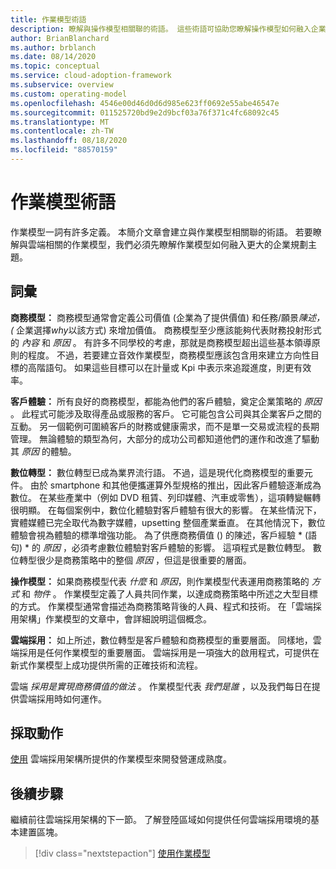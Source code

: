 ```yaml
---
title: 作業模型術語
description: 瞭解與操作模型相關聯的術語。 這些術語可協助您瞭解操作模型如何融入企業規劃的更大主題。
author: BrianBlanchard
ms.author: brblanch
ms.date: 08/14/2020
ms.topic: conceptual
ms.service: cloud-adoption-framework
ms.subservice: overview
ms.custom: operating-model
ms.openlocfilehash: 4546e00d46d0d6d985e623ff0692e55abe46547e
ms.sourcegitcommit: 011525720bd9e2d9bcf03a76f371c4fc68092c45
ms.translationtype: MT
ms.contentlocale: zh-TW
ms.lasthandoff: 08/18/2020
ms.locfileid: "88570159"
---
```

# <a name="operating-model-terminology"></a>作業模型術語

作業模型一詞有許多定義。 本簡介文章會建立與作業模型相關聯的術語。 若要瞭解與雲端相關的作業模型，我們必須先瞭解作業模型如何融入更大的企業規劃主題。

## <a name="terms"></a>詞彙

**商務模型：** 商務模型通常會定義公司價值 (企業為了提供價值) 和任務/願景*陳述， (* 企業選擇*why*以該方式) 來增加價值。 商務模型至少應該能夠代表財務投射形式的 *內容* 和 *原因* 。 有許多不同學校的考慮，那就是商務模型超出這些基本領導原則的程度。 不過，若要建立音效作業模型，商務模型應該包含用來建立方向性目標的高階語句。 如果這些目標可以在計量或 Kpi 中表示來追蹤進度，則更有效率。

**客戶體驗：** 所有良好的商務模型，都能為他們的客戶體驗，奠定企業策略的 *原因* 。 此程式可能涉及取得產品或服務的客戶。 它可能包含公司與其企業客戶之間的互動。 另一個範例可圍繞客戶的財務或健康需求，而不是單一交易或流程的長期管理。 無論體驗的類型為何，大部分的成功公司都知道他們的運作和改進了驅動其 *原因* 的體驗。

**數位轉型：** 數位轉型已成為業界流行語。 不過，這是現代化商務模型的重要元件。 由於 smartphone 和其他便攜運算外型規格的推出，因此客戶體驗逐漸成為數位。 在某些產業中（例如 DVD 租賃、列印媒體、汽車或零售），這項轉變輾轉很明顯。 在每個案例中，數位化體驗對客戶體驗有很大的影響。 在某些情況下，實體媒體已完全取代為數字媒體，upsetting 整個產業垂直。 在其他情況下，數位體驗會視為體驗的標準增強功能。 為了供應商務價值 () 的陳述，客戶經驗 * (語句) * 的 *原因* ，必須考慮數位體驗對客戶體驗的影響。 這項程式是數位轉型。 數位轉型很少是商務策略中的整個 *原因* ，但這是很重要的層面。

**操作模型：** 如果商務模型代表 *什麼* 和 *原因*，則作業模型代表運用商務策略的 *方式* 和 *物件* 。 作業模型定義了人員共同作業，以達成商務策略中所述之大型目標的方式。 作業模型通常會描述為商務策略背後的人員、程式和技術。 在「雲端採用架構」作業模型的文章中，會詳細說明這個概念。

**雲端採用：** 如上所述，數位轉型是客戶體驗和商務模型的重要層面。 同樣地，雲端採用是任何作業模型的重要層面。 雲端採用是一項強大的啟用程式，可提供在新式作業模型上成功提供所需的正確技術和流程。

雲端 *採用是實現商務價值的做法* 。 作業模型代表 *我們是誰* ，以及我們每日在提供雲端採用時如何運作。

## <a name="take-action"></a>採取動作

[使用](./index.md) 雲端採用架構所提供的作業模型來開發營運成熟度。

## <a name="next-steps"></a>後續步驟

繼續前往雲端採用架構的下一節。 了解登陸區域如何提供任何雲端採用環境的基本建置區塊。

> [!div class="nextstepaction"]
> [使用作業模型](../ready/landing-zone/index.md)
